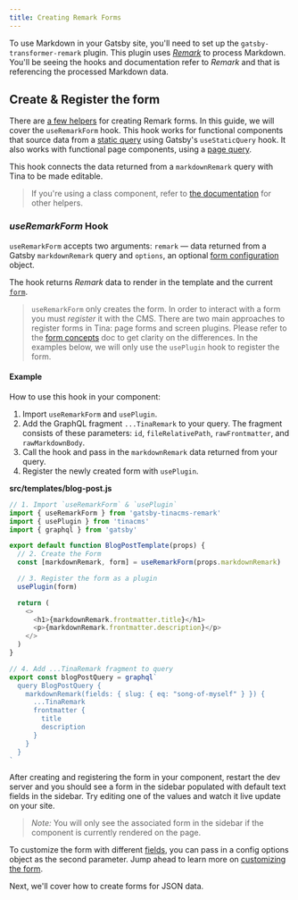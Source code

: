 ```yaml
---
title: Creating Remark Forms
---
```


To use Markdown in your Gatsby site, you'll need to set up the `gatsby-transformer-remark` plugin. This plugin uses [_Remark_](https://remark.js.org/) to process Markdown. You'll be seeing the hooks and documentation refer to _Remark_ and that is referencing the processed Markdown data.

## Create & Register the form

There are [a few helpers](https://github.com/tinacms/tinacms/tree/master/packages/gatsby-tinacms-remark) for creating Remark forms. In this guide, we will cover the `useRemarkForm` hook. This hook works for functional components that source data from a [static query](https://www.gatsbyjs.org/docs/static-query/#how-staticquery-differs-from-page-query) using Gatsby's `useStaticQuery` hook. It also works with functional page components, using a [page query](https://www.gatsbyjs.org/docs/page-query/).

This hook connects the data returned from a `markdownRemark` query with Tina to be made editable.

> If you're using a class component, refer to [the documentation](https://github.com/tinacms/tinacms/tree/master/packages/gatsby-tinacms-remark) for other helpers.

### _useRemarkForm_ Hook

`useRemarkForm` accepts two arguments: `remark` — data returned from a Gatsby `markdownRemark` query and `options`, an optional [form configuration](/docs/plugins/forms#form-configuration) object.

The hook returns _Remark_ data to render in the template and the current [`form`](/docs/plugins/forms).

> `useRemarkForm` only creates the form. In order to interact with a form you must _register_ it with the CMS. There are two main approaches to register forms in Tina: page forms and screen plugins. Please refer to the [form concepts](/docs/plugins/forms#registering-forms) doc to get clarity on the differences. In the examples below, we will only use the `usePlugin` hook to register the form.

#### Example

How to use this hook in your component:

1. Import `useRemarkForm` and `usePlugin`.
2. Add the GraphQL fragment `...TinaRemark` to your query. The fragment consists of these parameters: `id`, `fileRelativePath`, `rawFrontmatter`, and `rawMarkdownBody`.
3. Call the hook and pass in the `markdownRemark` data returned from your query.
4. Register the newly created form with `usePlugin`.

**src/templates/blog-post.js**

```javascript
// 1. Import `useRemarkForm` & `usePlugin`
import { useRemarkForm } from 'gatsby-tinacms-remark'
import { usePlugin } from 'tinacms'
import { graphql } from 'gatsby'

export default function BlogPostTemplate(props) {
  // 2. Create the Form
  const [markdownRemark, form] = useRemarkForm(props.markdownRemark)

  // 3. Register the form as a plugin
  usePlugin(form)

  return (
    <>
      <h1>{markdownRemark.frontmatter.title}</h1>
      <p>{markdownRemark.frontmatter.description}</p>
    </>
  )
}

// 4. Add ...TinaRemark fragment to query
export const blogPostQuery = graphql`
  query BlogPostQuery {
    markdownRemark(fields: { slug: { eq: "song-of-myself" } }) {
      ...TinaRemark
      frontmatter {
        title
        description
      }
    }
  }
`
```

After creating and registering the form in your component, restart the dev server and you should see a form in the sidebar populated with default text fields in the sidebar. Try editing one of the values and watch it live update on your site.

> _Note:_ You will only see the associated form in the sidebar if the component is currently rendered on the page.

To customize the form with different [fields](/docs/plugins/fields), you can pass in a config options object as the second parameter. Jump ahead to learn more on [customizing the form](http://tinacms.org/guides/gatsby/git/customize-form).

Next, we'll cover how to create forms for JSON data.
